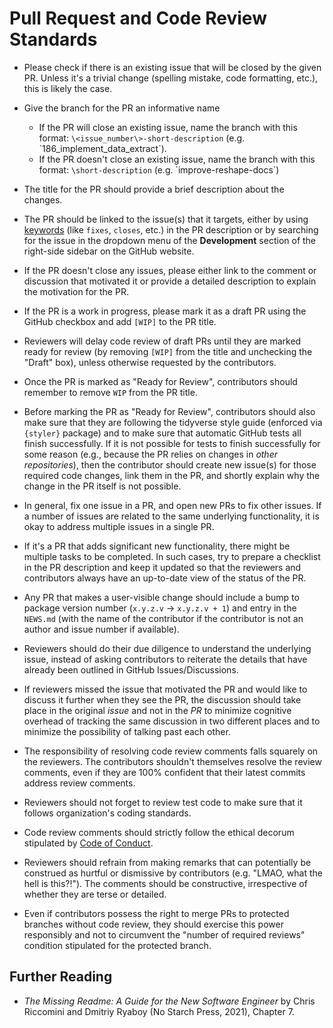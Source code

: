 # Pull Request and Code Review Standards

-   Please check if there is an existing issue that will be closed by the given PR. Unless it's a trivial change (spelling mistake, code formatting, etc.), this is likely the case.

-   Give the branch for the PR an informative name
    - If the PR will close an existing issue, name the branch with this format: `\<issue_number\>-short-description` (e.g. \`186_implement_data_extract\`).
    - If the PR doesn't close an existing issue, name the branch with this format: `\short-description` (e.g. \`improve-reshape-docs\`)

-   The title for the PR should provide a brief description about the changes.

-   The PR should be linked to the issue(s) that it targets, either by using [keywords](https://docs.github.com/en/issues/tracking-your-work-with-issues/linking-a-pull-request-to-an-issue) (like `fixes`, `closes`, etc.) in the PR description or by searching for the issue in the dropdown menu of the **Development** section of the right-side sidebar on the GitHub website.

-  If the PR doesn't close any issues, please either link to the comment or discussion that motivated it or provide a detailed description to explain the motivation for the PR.

-   If the PR is a work in progress, please mark it as a draft PR using the GitHub checkbox and add `[WIP]` to the PR title.

-   Reviewers will delay code review of draft PRs until they are marked ready for review (by removing `[WIP]` from the title and unchecking the "Draft" box), unless otherwise requested by the contributors.

-   Once the PR is marked as "Ready for Review", contributors should remember to remove `WIP` from the PR title.

-   Before marking the PR as "Ready for Review", contributors should also make sure that they are following the tidyverse style guide (enforced via `{styler}` package) and to make sure that automatic GitHub tests all finish successfully. If it is not possible for tests to finish successfully for some reason (e.g., because the PR relies on changes in *other repositories*), then the contributor should create new issue(s) for those required code changes, link them in the PR, and shortly explain why the change in the PR itself is not possible.

-   In general, fix one issue in a PR, and open new PRs to fix other issues. If a number of issues are related to the same underlying functionality, it is okay to address multiple issues in a single PR.

-   If it's a PR that adds significant new functionality, there might be multiple tasks to be completed. In such cases, try to prepare a checklist in the PR description and keep it updated so that the reviewers and contributors always have an up-to-date view of the status of the PR.

-   Any PR that makes a user-visible change should include a bump to package version number (`x.y.z.v` -> `x.y.z.v + 1`) and entry in the `NEWS.md` (with the name of the contributor if the contributor is not an author and issue number if available).

-   Reviewers should do their due diligence to understand the underlying issue, instead of asking contributors to reiterate the details that have already been outlined in GitHub Issues/Discussions.

-   If reviewers missed the issue that motivated the PR and would like to discuss it further when they see the PR, the discussion should take place in the original *issue* and not in the *PR* to minimize cognitive overhead of tracking the same discussion in two different places and to minimize the possibility of talking past each other.

-   The responsibility of resolving code review comments falls squarely on the reviewers. The contributors shouldn't themselves resolve the review comments, even if they are 100% confident that their latest commits address review comments.

-   Reviewers should not forget to review test code to make sure that it follows organization's coding standards.

-   Code review comments should strictly follow the ethical decorum stipulated by [Code of Conduct](https://github.com/Open-Systems-Pharmacology/Suite/blob/develop/CODE_OF_CONDUCT.md).

-   Reviewers should refrain from making remarks that can potentially be construed as hurtful or dismissive by contributors (e.g. "LMAO, what the hell is this?!"). The comments should be constructive, irrespective of whether they are terse or detailed.

-   Even if contributors possess the right to merge PRs to protected branches without code review, they should exercise this power responsibly and not to circumvent the "number of required reviews" condition stipulated for the protected branch.

## Further Reading

-   *The Missing Readme: A Guide for the New Software Engineer* by Chris Riccomini and Dmitriy Ryaboy (No Starch Press, 2021), Chapter 7.
